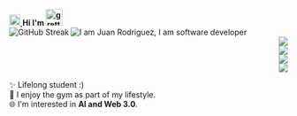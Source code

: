 <!--Header Name-->
<a href="https://www.linkedin.com/in/rdzpedraos/" target="_blank" rel="noopener noreferrer">
    <img alt="LinkedIn" width="20" src="https://edent.github.io/SuperTinyIcons/images/svg/linkedin.svg">
</a>

<strong>
    Hi I'm
    <img alt="gretting" width="30" src="https://raw.githubusercontent.com/iampavangandhi/iampavangandhi/master/gifs/Hi.gif"> <br/>
</strong>

<img alt="I am Juan Rodriguez, I am software developer" src="https://readme-typing-svg.herokuapp.com?&font=Robot+Bold&color=330033&size=25&lines=Juan+Rodriguez;Software+Engineer" />
<!--Header Name-->

<!-- Introduction -->
<img align="left" style="display:block;" src="https://streak-stats.demolab.com?user=rdzpedraos&theme=transparent" alt="GitHub Streak" />

<div align="right">
    <img src="https://skillicons.dev/icons?i=linux,php,js,ts,go&theme=light"/> <br/>
    <img src="https://skillicons.dev/icons?i=laravel,react,nextjs,astro,vue,jquery&theme=light"/> <br/>
    <img src="https://skillicons.dev/icons?i=webflow,tailwindcss,sass,bootstrap,mysql,mongodb&theme=light"/> <br/>
    <img src="https://skillicons.dev/icons?i=git,aws,terraform,docker,kubernetes&theme=light"/> <br/>
</div>

✨ Lifelong student :) <br/>
💪 I enjoy the gym as part of my lifestyle. <br/>
🌐 I'm interested in **AI and Web 3.0**. <br/>
<!-- Introduction -->

<!--
<img  align="right" src="https://owlbertsio-resized.s3.amazonaws.com/Popper.psd.full.png"/>
<img width="40%" align="right" alt="Github" src="https://raw.githubusercontent.com/onimur/.github/master/.resources/git-header.svg" />
-->

